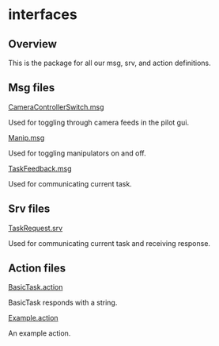 # interfaces

## Overview

This is the package for all our msg, srv, and action definitions.

## Msg files

[CameraControllerSwitch.msg](msg/CameraControllerSwitch.msg)

Used for toggling through camera feeds in the pilot gui.

[Manip.msg](msg/Manip.msg)

Used for toggling manipulators on and off.

[TaskFeedback.msg](msg/TaskFeedback.msg)

Used for communicating current task.

## Srv files

[TaskRequest.srv](srv/TaskRequest.srv)

Used for communicating current task and receiving response.

## Action files

[BasicTask.action](action/BasicTask.action)

BasicTask responds with a string.

[Example.action](action/Example.action)

An example action.
